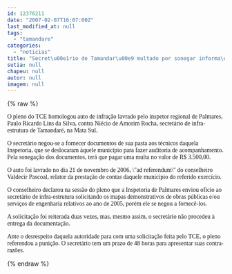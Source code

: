 ```yaml
---
id: 12376211
date: "2007-02-07T16:07:00Z"
last_modified_at: null
tags:
  - "tamandare"
categories:
  - "noticias"
title: "Secret\u00e1rio de Tamandar\u00e9 multado por sonegar informa\u00e7\u00f5es ao TCE"
sutia: null
chapeu: null
autor: null
imagem: null
---
```

{% raw %}
<p><P><FONT face=Verdana>O pleno do TCE homologou auto de infração lavrado pelo inspetor regional de Palmares, Paulo Ricardo Lins da Silva, contra Niécio de Amorim Rocha, secretário de infra-estrutura de Tamandaré, na Mata Sul. </FONT></P></p>
<p><P><FONT face=Verdana>O secretário negou-se a fornecer documentos de sua pasta aos técnicos daquela Inspetoria, que se deslocaram àquele município para fazer auditoria de acompanhamento. Pela sonegação dos documentos, terá que pagar uma multa no valor de R$ 3.500,00.</FONT></P></p>
<p><P><FONT face=Verdana>O auto foi lavrado no dia 21 de novembro de 2006, \"ad referendum\" do conselheiro Valdecir Pascoal, relator da prestação de contas daquele município do referido exercício. </FONT></P></p>
<p><P><FONT face=Verdana>O conselheiro declarou na sessão do pleno que a Inspetoria de Palmares enviou ofício ao secretário de infra-estrutura solicitando os mapas demonstrativos de obras públicas e/ou serviços de engenharia relativos ao ano de 2005, porém ele se negou a fornecê-los.</FONT></P></p>
<p><P><FONT face=Verdana>A solicitação foi reiterada duas vezes, mas, mesmo assim, o secretário não procedeu à entrega da documentação. </FONT></P></p>
<p><P><FONT face=Verdana>Ante o desrespeito daquela autoridade para com uma solicitação feita pelo TCE, o pleno referendou a punição. O secretário tem um prazo de 48 horas para apresentar suas contra-razões.</FONT></P> </p>
{% endraw %}